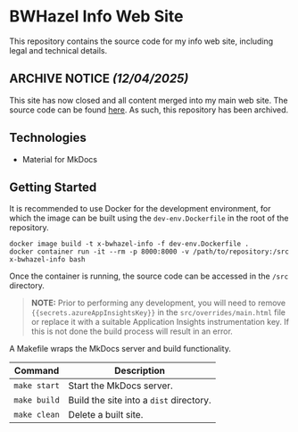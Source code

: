 # BWHazel Info Web Site

This repository contains the source code for my info web site, including legal and technical details.

## ARCHIVE NOTICE _(12/04/2025)_

This site has now closed and all content merged into my main web site.  The source code can be found [here](https://github.com/bhazel/bwhazel-portfolio-web-site.git).  As such, this repository has been archived.

## Technologies

* Material for MkDocs

## Getting Started

It is recommended to use Docker for the development environment, for which the image can be built using the `dev-env.Dockerfile` in the root of the repository.

```
docker image build -t x-bwhazel-info -f dev-env.Dockerfile .
docker container run -it --rm -p 8000:8000 -v /path/to/repository:/src x-bwhazel-info bash
```

Once the container is running, the source code can be accessed in the `/src` directory.

> **NOTE:** Prior to performing any development, you will need to remove `{{secrets.azureAppInsightsKey}}` in the `src/overrides/main.html` file or replace it with a suitable Application Insights instrumentation key.  If this is not done the build process will result in an error.

A Makefile wraps the MkDocs server and build functionality.

Command | Description
--- | ---
`make start` | Start the MkDocs server.
`make build` | Build the site into a `dist` directory.
`make clean` | Delete a built site.